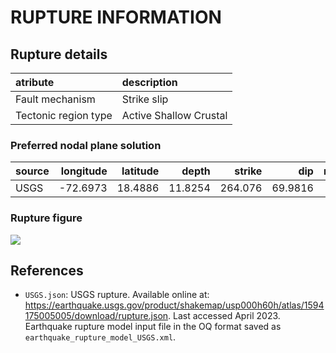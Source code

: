 # RUPTURE INFORMATION
    

## Rupture details

| atribute             | description            |
|:---------------------|:-----------------------|
| Fault mechanism      | Strike slip            |
| Tectonic region type | Active Shallow Crustal |


### Preferred nodal plane solution

| source   |   longitude |   latitude |   depth |   strike |     dip |   rake |   mag |
|:---------|------------:|-----------:|--------:|---------:|--------:|-------:|------:|
| USGS     |    -72.6973 |    18.4886 | 11.8254 |  264.076 | 69.9816 |      0 |     7 |


### Rupture figure

![](earthquake_ruptures.png)


## References

- `USGS.json`: USGS rupture. Available online at: https://earthquake.usgs.gov/product/shakemap/usp000h60h/atlas/1594175005005/download/rupture.json. Last accessed April 2023. Earthquake rupture model input file in the OQ format saved as `earthquake_rupture_model_USGS.xml`.
